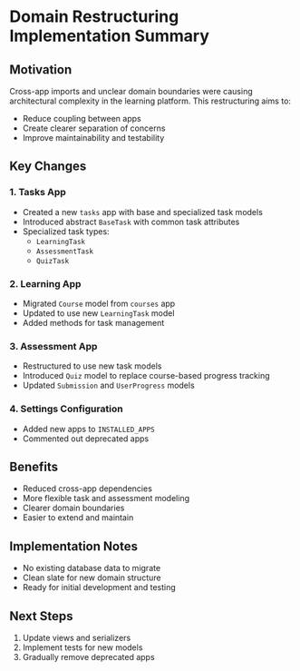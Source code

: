 # Domain Restructuring Implementation Summary

## Motivation
Cross-app imports and unclear domain boundaries were causing architectural complexity in the learning platform. This restructuring aims to:
- Reduce coupling between apps
- Create clearer separation of concerns
- Improve maintainability and testability

## Key Changes

### 1. Tasks App
- Created a new `tasks` app with base and specialized task models
- Introduced abstract `BaseTask` with common task attributes
- Specialized task types:
  - `LearningTask`
  - `AssessmentTask`
  - `QuizTask`

### 2. Learning App
- Migrated `Course` model from `courses` app
- Updated to use new `LearningTask` model
- Added methods for task management

### 3. Assessment App
- Restructured to use new task models
- Introduced `Quiz` model to replace course-based progress tracking
- Updated `Submission` and `UserProgress` models

### 4. Settings Configuration
- Added new apps to `INSTALLED_APPS`
- Commented out deprecated apps

## Benefits
- Reduced cross-app dependencies
- More flexible task and assessment modeling
- Clearer domain boundaries
- Easier to extend and maintain

## Implementation Notes
- No existing database data to migrate
- Clean slate for new domain structure
- Ready for initial development and testing

## Next Steps
1. Update views and serializers
2. Implement tests for new models
3. Gradually remove deprecated apps